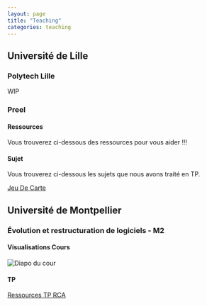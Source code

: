 ```yaml
---
layout: page
title: "Teaching"
categories: teaching
---
```


## Université de Lille

### Polytech Lille

WIP

### Preel

#### Ressources

Vous trouverez ci-dessous des ressources pour vous aider !!!

#### Sujet

Vous trouverez ci-dessous les sujets que nous avons traité en TP.

[Jeu De Carte](JeuDeCarte)

## Université de Montpellier

### Évolution et restructuration de logiciels - M2

#### Visualisations Cours

![Diapo du cour](https://docs.google.com/presentation/d/1Cxd9_dQRRNADM4vjfNBpIEfyF-CYolzEFSpmeh9efVo/edit?usp=sharing)

#### TP

[Ressources TP RCA](MTPVisuRCA)
